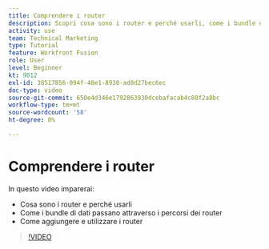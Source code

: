 ```yaml
---
title: Comprendere i router
description: Scopri cosa sono i router e perché usarli, come i bundle di dati passano attraverso i percorsi dei router, e come aggiungere e utilizzare i router, tutto in [!DNL Adobe Workfront Fusion].
activity: use
team: Technical Marketing
type: Tutorial
feature: Workfront Fusion
role: User
level: Beginner
kt: 9012
exl-id: 38517856-094f-48e1-8930-ad0d27bec6ec
doc-type: video
source-git-commit: 650e4d346e1792863930dcebafacab4c88f2a8bc
workflow-type: tm+mt
source-wordcount: '58'
ht-degree: 0%

---
```


# Comprendere i router

In questo video imparerai:

* Cosa sono i router e perché usarli
* Come i bundle di dati passano attraverso i percorsi dei router
* Come aggiungere e utilizzare i router

>[!VIDEO](https://video.tv.adobe.com/v/335271/?quality=12&learn=on)
